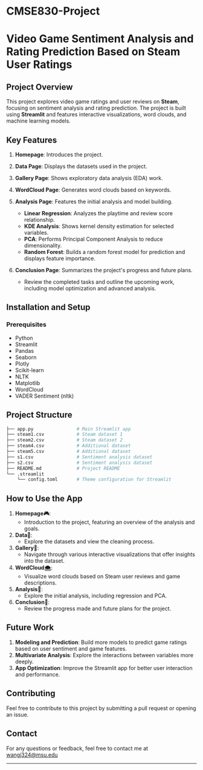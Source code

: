 # CMSE830-Project

# **Video Game Sentiment Analysis and Rating Prediction Based on Steam User Ratings**

## **Project Overview**
This project explores video game ratings and user reviews on **Steam**, focusing on sentiment analysis and rating prediction. The project is built using **Streamlit** and features interactive visualizations, word clouds, and machine learning models.

## **Key Features**

1. **Homepage**: Introduces the project.

2. **Data Page**: Displays the datasets used in the project.

3. **Gallery Page**: Shows exploratory data analysis (EDA) work.

4. **WordCloud Page**: Generates word clouds based on keywords.

5. **Analysis Page**: Features the initial analysis and model building.
   - **Linear Regression**: Analyzes the playtime and review score relationship.
   - **KDE Analysis**: Shows kernel density estimation for selected variables.
   - **PCA**: Performs Principal Component Analysis to reduce dimensionality.
   - **Random Forest**: Builds a random forest model for prediction and displays feature importance.

6. **Conclusion Page**: Summarizes the project's progress and future plans.
   - Review the completed tasks and outline the upcoming work, including model optimization and advanced analysis.

## **Installation and Setup**

### **Prerequisites**
- Python 
- Streamlit
- Pandas
- Seaborn
- Plotly
- Scikit-learn
- NLTK
- Matplotlib
- WordCloud
- VADER Sentiment (nltk)

## **Project Structure**

```bash
├── app.py                # Main Streamlit app
├── steam1.csv            # Steam dataset 1
├── steam2.csv            # Steam dataset 2
├── steam4.csv            # Additional dataset
├── steam5.csv            # Additional dataset
├── s1.csv                # Sentiment analysis dataset
├── s2.csv                # Sentiment analysis dataset
├── README.md             # Project README
└── .streamlit
    └── config.toml       # Theme configuration for Streamlit
```

## **How to Use the App**

1. **Homepage🎮**:
   - Introduction to the project, featuring an overview of the analysis and goals.
2. **Data🌈**:
   - Explore the datasets and view the cleaning process.
3. **Gallery🌷**:
   - Navigate through various interactive visualizations that offer insights into the dataset.
4. **WordCloud🌨️**:
   - Visualize word clouds based on Steam user reviews and game descriptions.
5. **Analysis🏈**:
   - Explore the initial analysis, including regression and PCA.
6. **Conclusion🍩**:
   - Review the progress made and future plans for the project.

## **Future Work**
1. **Modeling and Prediction**: Build more models to predict game ratings based on user sentiment and game features.
2. **Multivariate Analysis**: Explore the interactions between variables more deeply.
3. **App Optimization**: Improve the Streamlit app for better user interaction and performance.

## **Contributing**

Feel free to contribute to this project by submitting a pull request or opening an issue.

## **Contact**

For any questions or feedback, feel free to contact me at wangj324@msu.edu

---
